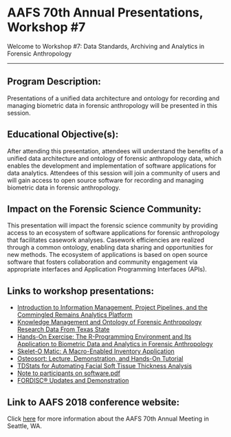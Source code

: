 # AAFS 70th Annual Presentations, Workshop \#7
Welcome to Workshop \#7: Data Standards, Archiving and Analytics in Forensic Anthropology

---

## Program Description:

Presentations of a unified data architecture and ontology for recording and managing biometric data in forensic anthropology will be presented in this session.

## Educational Objective(s): 

After attending this presentation, attendees will understand the benefits of a unified data architecture and ontology of forensic anthropology data, which enables the development and implementation of software applications for data analytics. Attendees of this session will join a community of users and will gain access to open source software for recording and managing biometric data in forensic anthropology.

## Impact on the Forensic Science Community: 

This presentation will impact the forensic science community by providing access to an ecosystem of software applications for forensic anthropology that facilitates casework analyses. Casework efficiencies are realized through a common ontology, enabling data sharing and opportunities for new methods. The ecosystem of applications is based on open source software that fosters collaboration and community engagement via appropriate interfaces and Application Programming Interfaces (APIs).

## Links to workshop presentations: 
 * [Introduction to Information Management, Project Pipelines, and the Commingled Remains Analytics Platform](https://github.com/spawaskar-cora/cora-docs/blob/master/docs/aafs-2018/AAFS-2018-Talk-v2.0.pdf)
 * [Knowledge Management and Ontology of Forensic Anthropology Research Data From Texas State](https://github.com/spawaskar-cora/cora-docs/blob/master/docs/aafs-2018/AAFS2018_Workshop7_TexasStateFreiburg.pdf)
 * [Hands-On Exercise: The R-Programming Environment and Its Application to Biometric Data and Analytics in Forensic Anthropology](https://github.com/spawaskar-cora/cora-docs/blob/master/docs/aafs-2018/Stephan_etal._Hands-On%20R%20Exercise_Notes.pdf)
 * [Skelet-O Matic: A Macro-Enabled Inventory Application](https://github.com/spawaskar-cora/cora-docs/blob/master/docs/aafs-2018/Stephan_Skelet-o-matic.pdf)
 * [Osteosort: Lecture, Demonstration, and Hands-On Tutorial](https://github.com/spawaskar-cora/cora-docs/blob/master/docs/aafs-2018/OsteoSort_Lynch2018AAFS.pdf)
 * [TDStats for Automating Facial Soft Tissue Thickness Analysis](https://github.com/spawaskar-cora/cora-docs/blob/master/docs/aafs-2018/Stephan_TDStats.pdf)
 * [Note to participants on software.pdf](https://github.com/spawaskar-cora/cora-docs/blob/master/docs/aafs-2018/Note%20to%20participants%20on%20software.pdf)
 * [FORDISC® Updates and Demonstration](https://github.com/spawaskar-cora/cora-docs/blob/master/docs/aafs-2018/Workshop-Fordisc%20Lessons-Ousley-AAFS-2018.pdf)

## Link to AAFS 2018 conference website: 
Click [here](https://www.aafs.org/meetings/aafs-70th-annual-scientific-meeting-seattle-washington-2018/) for more information about the AAFS 70th Annual Meeting in Seattle, WA.

